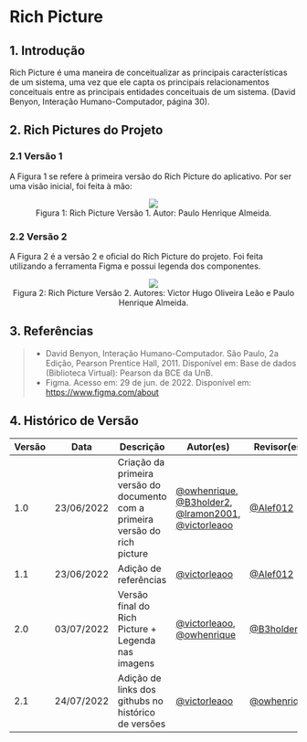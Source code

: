# Rich Picture

## 1. Introdução

Rich Picture é uma maneira de conceitualizar as principais características de um sistema, uma vez que ele capta os principais relacionamentos conceituais entre as principais entidades conceituais de um sistema. (David Benyon, Interação Humano-Computador, página 30).

## 2. Rich Pictures do Projeto

### 2.1 Versão 1
A Figura 1 se refere à primeira versão do Rich Picture do aplicativo. Por ser uma visão inicial, foi feita à mão:

<center>

<img src="https://raw.githubusercontent.com/Requisitos-de-Software/2022.1-Youtube/main/docs/media/richpicture1.jpg" />

<figcaption>Figura 1: Rich Picture Versão 1. Autor: Paulo Henrique Almeida.</figcaption>

</center>

### 2.2 Versão 2
A Figura 2 é a versão 2 e oficial do Rich Picture do projeto. Foi feita utilizando a ferramenta Figma e possui legenda dos componentes.

<center>

<img src="https://raw.githubusercontent.com/Requisitos-de-Software/2022.1-Youtube/main/docs/media/RichPicture.jpg" />

<figcaption>Figura 2: Rich Picture Versão 2. Autores: Victor Hugo Oliveira Leão e Paulo Henrique Almeida.</figcaption>

</center>

## 3. Referências

> - David Benyon, Interação Humano-Computador. São Paulo, 2a Edição, Pearson Prentice Hall, 2011. Disponível em: Base de dados (Biblioteca Virtual): Pearson da BCE da UnB.
> - Figma. Acesso em: 29 de jun. de 2022. Disponível em: https://www.figma.com/about

## 4. Histórico de Versão
| Versão | Data | Descrição | Autor(es) | Revisor(es) |
| ------ | ---- | --------- | --------- | ----------- |
| 1.0    | 23/06/2022 | Criação da primeira versão do documento com a primeira versão do rich picture | <a href="https://github.com/owhenrique">@owhenrique</a>, <a href="https://github.com/B3holder2">@B3holder2</a>, <a href="https://github.com/lramon2001">@lramon2001</a>, <a href="https://github.com/victorleaoo">@victorleaoo</a> | <a href="https://github.com/Alef012">@Alef012</a> |
| 1.1    | 23/06/2022 | Adição de referências |<a href="https://github.com/victorleaoo">@victorleaoo</a> | <a href="https://github.com/Alef012">@Alef012</a> |
| 2.0    | 03/07/2022 | Versão final do Rich Picture + Legenda nas imagens | <a href="https://github.com/victorleaoo">@victorleaoo</a>, <a href="https://github.com/owhenrique">@owhenrique</a> | <a href="https://github.com/B3holder2">@B3holder2</a> |
| 2.1    | 24/07/2022 | Adição de links dos githubs no histórico de versões | <a href="https://github.com/victorleaoo">@victorleaoo</a> | <a href="https://github.com/owhenrique">@owhenrique</a> |